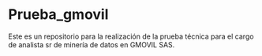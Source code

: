 # Prueba_gmovil
Este es un repositorio para la realización de la prueba técnica para el cargo de analista sr de minería de datos en GMOVIL SAS. 

